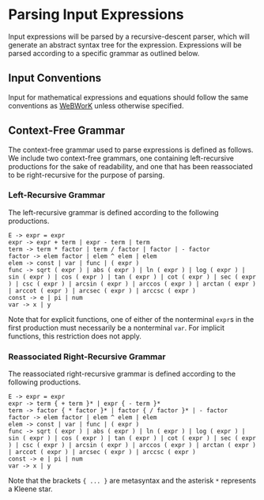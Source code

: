 # Parsing Input Expressions
Input expressions will be parsed by a recursive-descent parser, which will generate an abstract syntax tree for the expression. Expressions will be parsed according to a specific grammar as outlined below.

## Input Conventions
Input for mathematical expressions and equations should follow the same conventions as [WeBWorK](https://webwork.maa.org/wiki/Available_Functions#Syntax_for_entering_expressions "WeBWorK Documentation")
 unless otherwise specified.

## Context-Free Grammar
The context-free grammar used to parse expressions is defined as follows. We include two context-free grammars, one containing left-recursive productions for the sake of readability, and one that has been reassociated to be right-recursive for the purpose of parsing.

### Left-Recursive Grammar
The left-recursive grammar is defined according to the following productions.
```
E -> expr = expr
expr -> expr + term | expr - term | term
term -> term * factor | term / factor | factor | - factor
factor -> elem factor | elem ^ elem | elem
elem -> const | var | func | ( expr )
func -> sqrt ( expr ) | abs ( expr ) | ln ( expr ) | log ( expr ) | sin ( expr ) | cos ( expr ) | tan ( expr ) | cot ( expr ) | sec ( expr ) | csc ( expr ) | arcsin ( expr ) | arccos ( expr ) | arctan ( expr ) | arccot ( expr ) | arcsec ( expr ) | arccsc ( expr )
const -> e | pi | num
var -> x | y
```
Note that for explicit functions, one of either of the nonterminal `expr`s in the first production must necessarily be a nonterminal `var`. For implicit functions, this restriction does not apply.

### Reassociated Right-Recursive Grammar
The reassociated right-recursive grammar is defined according to the following productions.
```
E -> expr = expr
expr -> term { + term }* | expr { - term }*
term -> factor { * factor }* | factor { / factor }* | - factor
factor -> elem factor | elem ^ elem | elem
elem -> const | var | func | ( expr )
func -> sqrt ( expr ) | abs ( expr ) | ln ( expr ) | log ( expr ) | sin ( expr ) | cos ( expr ) | tan ( expr ) | cot ( expr ) | sec ( expr ) | csc ( expr ) | arcsin ( expr ) | arccos ( expr ) | arctan ( expr ) | arccot ( expr ) | arcsec ( expr ) | arccsc ( expr )
const -> e | pi | num
var -> x | y
```
Note that the brackets `{ ... }` are metasyntax and the asterisk `*` represents a Kleene star.
